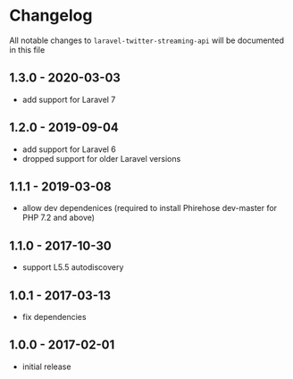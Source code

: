 # Changelog

All notable changes to `laravel-twitter-streaming-api` will be documented in this file

## 1.3.0 - 2020-03-03

- add support for Laravel 7

## 1.2.0 - 2019-09-04

- add support for Laravel 6
- dropped support for older Laravel versions

## 1.1.1 - 2019-03-08

- allow dev dependenices (required to install Phirehose dev-master for PHP 7.2 and above)

## 1.1.0 - 2017-10-30

- support L5.5 autodiscovery

## 1.0.1 - 2017-03-13

- fix dependencies

## 1.0.0 - 2017-02-01

- initial release

